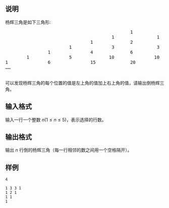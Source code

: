<h2>说明</h2>

杨辉三角是如下三角形:
<pre> &nbsp; &nbsp; &nbsp; &nbsp; &nbsp; &nbsp; &nbsp; &nbsp; &nbsp; &nbsp; &nbsp; &nbsp; &nbsp; &nbsp; &nbsp; &nbsp; &nbsp; &nbsp; &nbsp; &nbsp; &nbsp; &nbsp; &nbsp; 1 &nbsp; &nbsp; &nbsp; &nbsp; &nbsp; &nbsp; &nbsp; &nbsp; &nbsp; &nbsp; &nbsp; &nbsp; &nbsp; &nbsp; &nbsp; &nbsp; &nbsp; &nbsp; &nbsp; &nbsp; &nbsp; &nbsp; &nbsp; &nbsp;
 &nbsp; &nbsp; &nbsp; &nbsp; &nbsp; &nbsp; &nbsp; &nbsp; &nbsp; &nbsp; &nbsp; &nbsp; &nbsp; &nbsp; &nbsp; &nbsp; &nbsp; &nbsp; &nbsp; &nbsp;1 &nbsp; &nbsp; &nbsp; &nbsp; &nbsp; &nbsp; &nbsp; &nbsp;1 &nbsp; &nbsp; &nbsp; &nbsp; &nbsp; &nbsp; &nbsp; &nbsp; &nbsp; &nbsp; &nbsp; &nbsp; &nbsp; &nbsp; &nbsp; &nbsp; &nbsp; &nbsp; &nbsp; &nbsp;
 &nbsp; &nbsp; &nbsp; &nbsp; &nbsp; &nbsp; &nbsp; &nbsp; &nbsp; &nbsp; &nbsp; &nbsp; &nbsp; &nbsp; &nbsp; &nbsp;1 &nbsp; &nbsp; &nbsp; &nbsp; &nbsp; &nbsp; &nbsp;2 &nbsp; &nbsp; &nbsp; &nbsp; &nbsp; &nbsp; &nbsp; &nbsp;1 &nbsp; &nbsp; &nbsp; &nbsp; &nbsp; &nbsp; &nbsp; &nbsp; &nbsp; &nbsp; &nbsp; &nbsp; &nbsp; &nbsp; &nbsp; &nbsp;
 &nbsp; &nbsp; &nbsp; &nbsp; &nbsp; &nbsp; &nbsp; &nbsp; &nbsp; &nbsp; &nbsp; &nbsp;1 &nbsp; &nbsp; &nbsp; &nbsp; &nbsp; &nbsp; &nbsp; 3 &nbsp; &nbsp; &nbsp; &nbsp; &nbsp; &nbsp; &nbsp; &nbsp;3 &nbsp; &nbsp; &nbsp; &nbsp; &nbsp; &nbsp; &nbsp; &nbsp;1 &nbsp; &nbsp; &nbsp; &nbsp; &nbsp; &nbsp; &nbsp; &nbsp; &nbsp; &nbsp; &nbsp; &nbsp;
 &nbsp; &nbsp; &nbsp; &nbsp; &nbsp; &nbsp; &nbsp; &nbsp;1 &nbsp; &nbsp; &nbsp; &nbsp; &nbsp; &nbsp; &nbsp; 4 &nbsp; &nbsp; &nbsp; &nbsp; &nbsp; &nbsp; &nbsp;6 &nbsp; &nbsp; &nbsp; &nbsp; &nbsp; &nbsp; &nbsp; &nbsp;4 &nbsp; &nbsp; &nbsp; &nbsp; &nbsp; &nbsp; &nbsp; &nbsp;1 &nbsp; &nbsp; &nbsp; &nbsp; &nbsp; &nbsp; &nbsp; &nbsp;
 &nbsp; &nbsp; &nbsp; &nbsp;1 &nbsp; &nbsp; &nbsp; &nbsp; &nbsp; &nbsp; &nbsp; 5 &nbsp; &nbsp; &nbsp; &nbsp; &nbsp; &nbsp; &nbsp;10 &nbsp; &nbsp; &nbsp; &nbsp; &nbsp; &nbsp; &nbsp; 10 &nbsp; &nbsp; &nbsp; &nbsp; &nbsp; &nbsp; &nbsp; &nbsp;5 &nbsp; &nbsp; &nbsp; &nbsp; &nbsp; &nbsp; 1 &nbsp; &nbsp; &nbsp; &nbsp;
1 &nbsp; &nbsp; &nbsp; &nbsp; &nbsp; &nbsp; &nbsp; 6 &nbsp; &nbsp; &nbsp; &nbsp; &nbsp; &nbsp; &nbsp; 15 &nbsp; &nbsp; &nbsp; &nbsp; &nbsp; &nbsp; 20 &nbsp; &nbsp; &nbsp; &nbsp; &nbsp; &nbsp; &nbsp; 15 &nbsp; &nbsp; &nbsp; &nbsp; &nbsp; &nbsp; &nbsp; 6 &nbsp; &nbsp; &nbsp; &nbsp; &nbsp; &nbsp; &nbsp;1
……</pre>
<br />
可以发现杨辉三角的每个位置的值是左上角的值加上右上角的值，请输出倒杨辉三角。
<h2>输入格式</h2>

输入一行一个整数 $n$($1≤n≤5$)，表示选择的行数。

<h2>输出格式</h2>

输出 $n$ 行倒的杨辉三角（每一行相邻的数之间用一个空格隔开）。

<h2>样例</h2>
<pre><code class="language-input1">4</code></pre><pre><code class="language-output1">1 3 3 1
1 2 1
1 1
1</code></pre>
